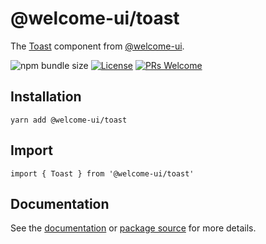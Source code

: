 # @welcome-ui/toast

The [Toast](https://welcome-ui.com/components/toast) component from [@welcome-ui](https://welcome-ui.com).

![npm bundle size](https://img.shields.io/bundlephobia/minzip/@welcome-ui/toast) [![License](https://img.shields.io/npm/l/welcome-ui.svg)](https://github.com/WTTJ/welcome-ui/blob/master/LICENSE) [![PRs Welcome](https://img.shields.io/badge/PRs-welcome-mediumspringgreen.svg)](ttps://github.com/WTTJ/welcome-ui/blob/master/CONTRIBUTING.mdx)

## Installation

    yarn add @welcome-ui/toast

## Import

    import { Toast } from '@welcome-ui/toast'

## Documentation

See the [documentation](https://welcome-ui.com/components/toast) or [package source](https://github.com/WTTJ/welcome-ui/tree/master/packages/Toast) for more details.
